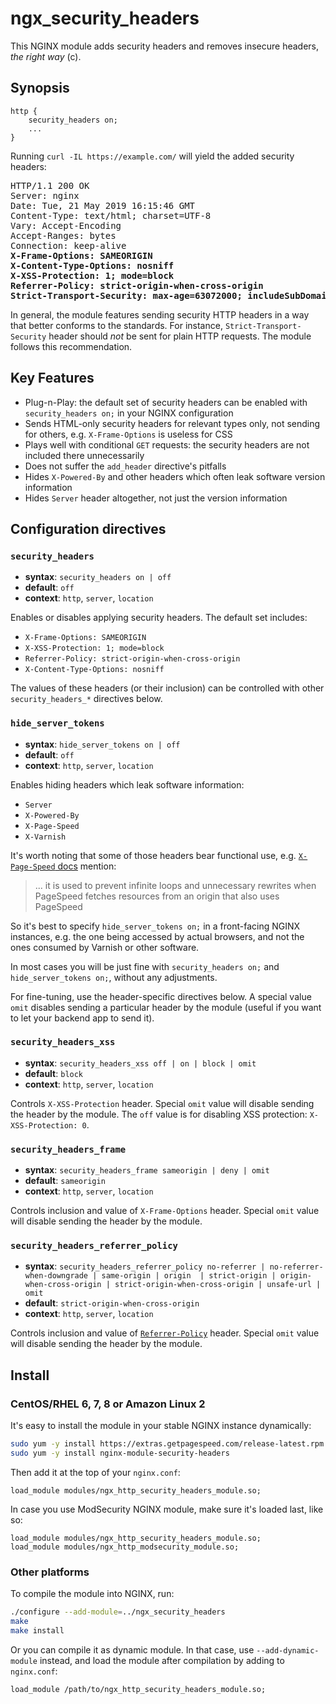 # ngx_security_headers

This NGINX module adds security headers and removes insecure headers, *the right way* (c). 

## Synopsis

```
http {
    security_headers on;
    ...
}
```

Running `curl -IL https://example.com/` will yield the added security headers:

<pre>
HTTP/1.1 200 OK
Server: nginx
Date: Tue, 21 May 2019 16:15:46 GMT
Content-Type: text/html; charset=UTF-8
Vary: Accept-Encoding
Accept-Ranges: bytes
Connection: keep-alive
<b>X-Frame-Options: SAMEORIGIN
X-Content-Type-Options: nosniff
X-XSS-Protection: 1; mode=block
Referrer-Policy: strict-origin-when-cross-origin
Strict-Transport-Security: max-age=63072000; includeSubDomains; preload</b>
</pre>

In general, the module features sending security HTTP headers in a way that better conforms to the standards.
For instance, `Strict-Transport-Security` header should *not* be sent for plain HTTP requests.
The module follows this recommendation.

## Key Features

*   Plug-n-Play: the default set of security headers can be enabled with `security_headers on;` in your NGINX configuration
*   Sends HTML-only security headers for relevant types only, not sending for others, e.g. `X-Frame-Options` is useless for CSS
*   Plays well with conditional `GET` requests: the security headers are not included there unnecessarily
*   Does not suffer the `add_header` directive's pitfalls
*   Hides `X-Powered-By` and other headers which often leak software version information
*   Hides `Server` header altogether, not just the version information

## Configuration directives

### `security_headers`

- **syntax**: `security_headers on | off`
- **default**: `off`
- **context**: `http`, `server`, `location`

Enables or disables applying security headers. The default set includes:

* `X-Frame-Options: SAMEORIGIN`
* `X-XSS-Protection: 1; mode=block`
* `Referrer-Policy: strict-origin-when-cross-origin`
* `X-Content-Type-Options: nosniff`

The values of these headers (or their inclusion) can be controlled with other `security_headers_*` directives below.

### `hide_server_tokens`

- **syntax**: `hide_server_tokens on | off`
- **default**: `off`
- **context**: `http`, `server`, `location`

Enables hiding headers which leak software information:

*   `Server`
*   `X-Powered-By`
*   `X-Page-Speed`
*   `X-Varnish`

It's worth noting that some of those headers bear functional use, e.g. [`X-Page-Speed` docs](https://www.modpagespeed.com/doc/configuration#XHeaderValue) mention:

> ... it is used to prevent infinite loops and unnecessary rewrites when PageSpeed 
> fetches resources from an origin that also uses PageSpeed

So it's best to specify `hide_server_tokens on;` in a front-facing NGINX instances, e.g.
the one being accessed by actual browsers, and not the ones consumed by Varnish or other software.

In most cases you will be just fine with `security_headers on;` and `hide_server_tokens on;`, without any adjustments.

For fine-tuning, use the header-specific directives below. 
A special value `omit` disables sending a particular header by the module (useful if you want to let your backend app to send it). 

### `security_headers_xss`

- **syntax**: `security_headers_xss off | on | block | omit`
- **default**: `block`
- **context**: `http`, `server`, `location`

Controls `X-XSS-Protection` header. 
Special `omit` value will disable sending the header by the module. 
The `off` value is for disabling XSS protection: `X-XSS-Protection: 0`.

### `security_headers_frame`

- **syntax**: `security_headers_frame sameorigin | deny | omit`
- **default**: `sameorigin`
- **context**: `http`, `server`, `location`

Controls inclusion and value of `X-Frame-Options` header. 
Special `omit` value will disable sending the header by the module. 


### `security_headers_referrer_policy`

- **syntax**: `security_headers_referrer_policy no-referrer | no-referrer-when-downgrade | same-origin | origin 
| strict-origin | origin-when-cross-origin | strict-origin-when-cross-origin | unsafe-url | omit`
- **default**: `strict-origin-when-cross-origin`
- **context**: `http`, `server`, `location`

Controls inclusion and value of [`Referrer-Policy`](https://developer.mozilla.org/en-US/docs/Web/HTTP/Headers/Referrer-Policy) header. 
Special `omit` value will disable sending the header by the module. 

## Install

### CentOS/RHEL 6, 7, 8 or Amazon Linux 2

It's easy to install the module in your stable NGINX instance dynamically:

```bash
sudo yum -y install https://extras.getpagespeed.com/release-latest.rpm
sudo yum -y install nginx-module-security-headers
```

Then add it at the top of your `nginx.conf`:

```
load_module modules/ngx_http_security_headers_module.so;
```
    
In case you use ModSecurity NGINX module, make sure it's loaded last, like so:

```
load_module modules/ngx_http_security_headers_module.so;
load_module modules/ngx_http_modsecurity_module.so;
```

### Other platforms

To compile the module into NGINX, run:

```bash
./configure --add-module=../ngx_security_headers
make 
make install
```

Or you can compile it as dynamic module. In that case, use `--add-dynamic-module` instead, and load the module after 
compilation by adding to `nginx.conf`:

```
load_module /path/to/ngx_http_security_headers_module.so;
```
